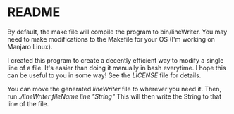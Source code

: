 # README
By default, the make file will compile the program to bin/lineWriter.
You may need to make modifications to the Makefile for your OS (I'm working on Manjaro Linux).

I created this program to create a decently efficient way to modify a single line of a file.
It's easier than doing it manually in bash everytime.
I hope this can be useful to you in some way!
See the *LICENSE* file for details.

You can move the generated *lineWriter* file to wherever you need it.
Then, run *./lineWriter fileName line "String"*
This will then write the String to that line of the file.

